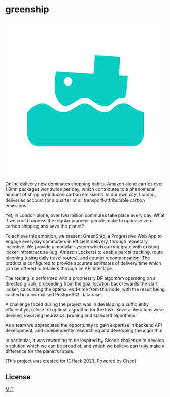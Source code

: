 # greenship

<img align="right" src='app/web/static/logo.svg' />

Online delivery now dominates shopping habits. Amazon alone carries over 1.6mn packages worldwide per day, which contributes to a phenomenal amount of shipping-induced carbon emissions. In our own city, London, deliveries account for a quarter of all transport-attributable carbon emissions.

Yet, in London alone, over two million commutes take place every day. What if we could harness the regular journeys people make to optimise zero carbon shipping and save the planet?

To achieve this ambition, we present GreenShip, a Progressive Web App to engage everyday commuters in efficient delivery, through monetary incentive. We provide a modular system which can integrate with existing locker infrastructure (e.g. Amazon Lockers) to enable parcel tracking, route planning (using daily travel routes), and courier recompensation. The product is configured to provide accurate estimates of delivery time which can be offered to retailers through an API interface. 

The routing is performed with a proprietary DP algorithm operating on a directed graph, proceeding from the goal location back towards the start locker, calculating the optimal end-time from this node, with the result being cached in a normalised PostgreSQL database.

A challenge faced during the project was in developing a sufficiently efficient yet (close to) optimal algorithm for the task. Several iterations were devised, involving heuristics, pruning and standard algorithms.

As a team we appreciated the opportunity to gain expertise in backend API development, and independently researching and developing the algorithm.

In particular, it was rewarding to be inspired by Cisco’s challenge to develop a solution which we can be proud of, and which we believe can truly make a difference for the planet’s future.

[This project was created for ICHack 2023, Powered by Cisco]

## License

[MIT](https://choosealicense.com/licenses/mit/)